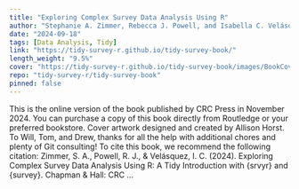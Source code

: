 ```yaml
---
title: "Exploring Complex Survey Data Analysis Using R"
author: "Stephanie A. Zimmer, Rebecca J. Powell, and Isabella C. Velásquez"
date: "2024-09-18"
tags: [Data Analysis, Tidy]
link: "https://tidy-survey-r.github.io/tidy-survey-book/"
length_weight: "9.5%"
cover: "https://tidy-survey-r.github.io/tidy-survey-book/images/BookCover_Final.jpg"
repo: "tidy-survey-r/tidy-survey-book"
pinned: false
---
```


This is the online version of the book published by CRC Press in November 2024. You can purchase a copy of this book directly from Routledge or your preferred bookstore. Cover artwork designed and created by Allison Horst. To Will, Tom, and Drew, thanks for all the help with additional chores and plenty of Git consulting! To cite this book, we recommend the following citation: Zimmer, S. A., Powell, R. J., & Velásquez, I. C. (2024). Exploring Complex Survey Data Analysis Using R: A Tidy Introduction with {srvyr} and {survey}. Chapman & Hall: CRC ...
